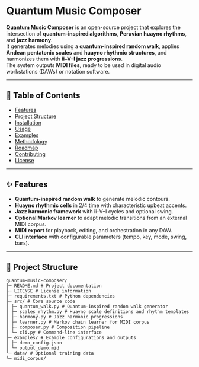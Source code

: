 # Quantum Music Composer  

**Quantum Music Composer** is an open-source project that explores the intersection of **quantum-inspired algorithms**, **Peruvian huayno rhythms**, and **jazz harmony**.  
It generates melodies using a **quantum-inspired random walk**, applies **Andean pentatonic scales** and **huayno rhythmic structures**, and harmonizes them with **ii–V–I jazz progressions**.  
The system outputs **MIDI files**, ready to be used in digital audio workstations (DAWs) or notation software.  

---

## 📖 Table of Contents  
- [Features](#features)  
- [Project Structure](#project-structure)  
- [Installation](#installation)  
- [Usage](#usage)  
- [Examples](#examples)  
- [Methodology](#methodology)  
- [Roadmap](#roadmap)  
- [Contributing](#contributing)  
- [License](#license)  

---

## ✨ Features  
- **Quantum-inspired random walk** to generate melodic contours.  
- **Huayno rhythmic cells** in 2/4 time with characteristic upbeat accents.  
- **Jazz harmonic framework** with ii–V–I cycles and optional swing.  
- **Optional Markov learner** to adapt melodic transitions from an external MIDI corpus.  
- **MIDI export** for playback, editing, and orchestration in any DAW.  
- **CLI interface** with configurable parameters (tempo, key, mode, swing, bars).  

---

## 📂 Project Structure 

```
quantum-music-composer/
├─ README.md # Project documentation
├─ LICENSE # License information
├─ requirements.txt # Python dependencies
├─ src/ # Core source code
│ ├─ quantum_walk.py # Quantum-inspired random walk generator
│ ├─ scales_rhythm.py # Huayno scale definitions and rhythm templates
│ ├─ harmony.py # Jazz harmonic progressions
│ ├─ learner.py # Markov chain learner for MIDI corpus
│ ├─ composer.py # Composition pipeline
│ └─ cli.py # Command-line interface
├─ examples/ # Example configurations and outputs
│ ├─ demo_config.json
│ └─ output_demo.mid
└─ data/ # Optional training data
└─ midi_corpus/
```
